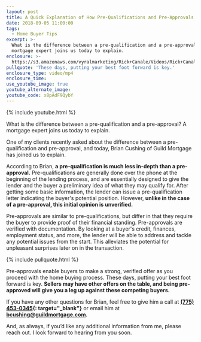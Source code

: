 ```yaml
---
layout: post
title: A Quick Explanation of How Pre-Qualifications and Pre-Approvals Differ
date: 2018-09-05 11:00:00
tags:
  - Home Buyer Tips
excerpt: >-
  What is the difference between a pre-qualification and a pre-approval? A
  mortgage expert joins us today to explain.
enclosure: >-
  https://s3.amazonaws.com/vyralmarketing/Rick+Canale/Videos/Rick+Canale+-+Pre-Qual+vs.+Pre-Approval.mp4
pullquote: 'These days, putting your best foot forward is key.'
enclosure_type: video/mp4
enclosure_time:
use_youtube_image: true
youtube_alternate_image:
youtube_code: x8pAdF9QybY
---
```


{% include youtube.html %}

What is the difference between a pre-qualification and a pre-approval? A mortgage expert joins us today to explain.

One of my clients recently asked about the difference between a pre-qualification and pre-approval, and today, Brian Cushing of Guild Mortgage has joined us to explain.&nbsp;

According to Brian, **a pre-qualification is much less in-depth than a pre-approval.** Pre-qualifications are generally done over the phone at the beginning of the lending process, and are essentially designed to give the lender and the buyer a preliminary idea of what they may qualify for. After getting some basic information, the lender can issue a pre-qualification letter indicating the buyer's potential position. However, **unlike in the case of a pre-approval, this initial opinion is unverified.&nbsp;**

Pre-approvals are similar to pre-qualifications, but differ in that they require the buyer to provide proof of their financial standing. Pre-approvals are verified with documentation. By looking at a buyer's credit, finances, employment status, and more, the lender will be able to address and tackle any potential issues from the start. This alleviates the potential for unpleasant surprises later on in the transaction.

{% include pullquote.html %}

Pre-approvals enable buyers to make a strong, verified offer as you proceed with the home buying process. These days, putting your best foot forward is key. **Sellers may have other offers on the table, and being pre-approved will give you a leg up against these competing buyers.&nbsp;**

If you have any other questions for Brian, feel free to give him a call at **[(775) 453-0345](tel:775-453-0345){: target="_blank"}** or email him at **[bcushing@guildmortgage.com](mailto:bcushing@guildmortgage.com?subject=Re%3A%20Pre-Qualification%20vs.%20Pre-Approval)**.

And, as always, if you’d like any additional information from me, please reach out. I look forward to hearing from you soon.